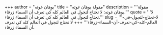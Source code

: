 +++
author = "يوهان غوته"
title = "مقولة يوهان غوته"
description = '''مقولة يوهان غوته: لا تحتاج لتجول في العالم كله كي تعرف أن السماء زرقاء.'''
quote = '''لا تحتاج لتجول في العالم كله كي تعرف أن السماء زرقاء.'''
slug = '''لا-تحتاج-لتجول-في-العالم-كله-كي-تعرف-أن-السماء-زرقاء'''
+++
لا تحتاج لتجول في العالم كله كي تعرف أن السماء زرقاء.
